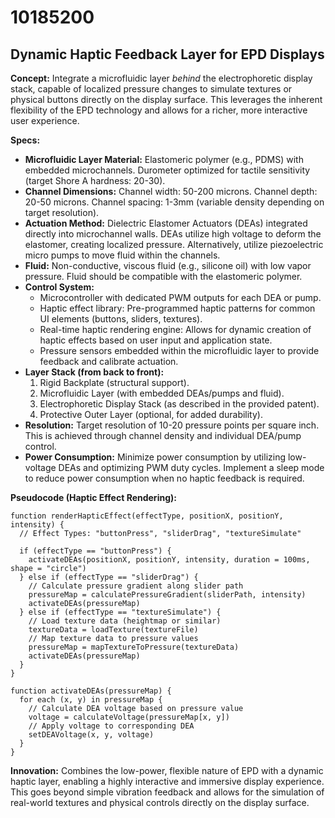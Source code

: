 # 10185200

## Dynamic Haptic Feedback Layer for EPD Displays

**Concept:** Integrate a microfluidic layer *behind* the electrophoretic display stack, capable of localized pressure changes to simulate textures or physical buttons directly on the display surface. This leverages the inherent flexibility of the EPD technology and allows for a richer, more interactive user experience.

**Specs:**

*   **Microfluidic Layer Material:**  Elastomeric polymer (e.g., PDMS) with embedded microchannels.  Durometer optimized for tactile sensitivity (target Shore A hardness: 20-30).
*   **Channel Dimensions:**  Channel width: 50-200 microns. Channel depth: 20-50 microns.  Channel spacing:  1-3mm (variable density depending on target resolution).
*   **Actuation Method:**  Dielectric Elastomer Actuators (DEAs) integrated directly into microchannel walls.  DEAs utilize high voltage to deform the elastomer, creating localized pressure. Alternatively, utilize piezoelectric micro pumps to move fluid within the channels.
*   **Fluid:** Non-conductive, viscous fluid (e.g., silicone oil) with low vapor pressure. Fluid should be compatible with the elastomeric polymer.
*   **Control System:**
    *   Microcontroller with dedicated PWM outputs for each DEA or pump.
    *   Haptic effect library: Pre-programmed haptic patterns for common UI elements (buttons, sliders, textures).
    *   Real-time haptic rendering engine:  Allows for dynamic creation of haptic effects based on user input and application state.
    *   Pressure sensors embedded within the microfluidic layer to provide feedback and calibrate actuation.
*   **Layer Stack (from back to front):**
    1.  Rigid Backplate (structural support).
    2.  Microfluidic Layer (with embedded DEAs/pumps and fluid).
    3.  Electrophoretic Display Stack (as described in the provided patent).
    4.  Protective Outer Layer (optional, for added durability).
*   **Resolution:** Target resolution of 10-20 pressure points per square inch. This is achieved through channel density and individual DEA/pump control.
*   **Power Consumption:** Minimize power consumption by utilizing low-voltage DEAs and optimizing PWM duty cycles. Implement a sleep mode to reduce power consumption when no haptic feedback is required.

**Pseudocode (Haptic Effect Rendering):**

```
function renderHapticEffect(effectType, positionX, positionY, intensity) {
  // Effect Types: "buttonPress", "sliderDrag", "textureSimulate"

  if (effectType == "buttonPress") {
    activateDEAs(positionX, positionY, intensity, duration = 100ms, shape = "circle")
  } else if (effectType == "sliderDrag") {
    // Calculate pressure gradient along slider path
    pressureMap = calculatePressureGradient(sliderPath, intensity)
    activateDEAs(pressureMap)
  } else if (effectType == "textureSimulate") {
    // Load texture data (heightmap or similar)
    textureData = loadTexture(textureFile)
    // Map texture data to pressure values
    pressureMap = mapTextureToPressure(textureData)
    activateDEAs(pressureMap)
  }
}

function activateDEAs(pressureMap) {
  for each (x, y) in pressureMap {
    // Calculate DEA voltage based on pressure value
    voltage = calculateVoltage(pressureMap[x, y])
    // Apply voltage to corresponding DEA
    setDEAVoltage(x, y, voltage)
  }
}
```

**Innovation:** Combines the low-power, flexible nature of EPD with a dynamic haptic layer, enabling a highly interactive and immersive display experience. This goes beyond simple vibration feedback and allows for the simulation of real-world textures and physical controls directly on the display surface.